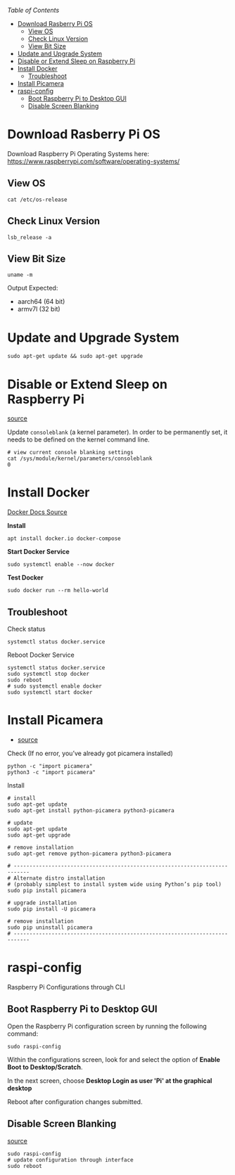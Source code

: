 *Table of Contents*
- [Download Rasberry Pi OS](#download-rasberry-pi-os)
  - [View OS](#view-os)
  - [Check Linux Version](#check-linux-version)
  - [View Bit Size](#view-bit-size)
- [Update and Upgrade System](#update-and-upgrade-system)
- [Disable or Extend Sleep on Raspberry Pi](#disable-or-extend-sleep-on-raspberry-pi)
- [Install Docker](#install-docker)
  - [Troubleshoot](#troubleshoot)
- [Install Picamera](#install-picamera)
- [raspi-config](#raspi-config)
  - [Boot Raspberry Pi to Desktop GUI](#boot-raspberry-pi-to-desktop-gui)
  - [Disable Screen Blanking](#disable-screen-blanking)

# Download Rasberry Pi OS
Download Raspberry Pi Operating Systems here: https://www.raspberrypi.com/software/operating-systems/

## View OS
```shell
cat /etc/os-release
```

## Check Linux Version
```shell
lsb_release -a
```

## View Bit Size
```shell
uname -m
```
Output Expected:
- aarch64 (64 bit)
- armv7l (32 bit)

# Update and Upgrade System
```shell
sudo apt-get update && sudo apt-get upgrade
```

# Disable or Extend Sleep on Raspberry Pi

[source](https://stackoverflow.com/a/54239349/14745606)

Update `consoleblank` (a kernel parameter). In order to be permanently set, it needs to be defined on the kernel command line.

```shell
# view current console blanking settings
cat /sys/module/kernel/parameters/consoleblank
0
```

# Install Docker
[Docker Docs Source](https://docs.docker.com/desktop/install/debian/)

**Install**
```shell
apt install docker.io docker-compose
```

**Start Docker Service**
```shell
sudo systemctl enable --now docker
```

**Test Docker**
```shell
sudo docker run --rm hello-world
```

## Troubleshoot
Check status
```shell
systemctl status docker.service
```

Reboot Docker Service
```shell
systemctl status docker.service
sudo systemctl stop docker
sudo reboot
# sudo systemctl enable docker
sudo systemctl start docker
```

# Install Picamera
- [source](https://picamera.readthedocs.io/en/release-1.13/install.html)

Check (If no error, you’ve already got picamera installed)
```shell
python -c "import picamera"
python3 -c "import picamera"
```

Install
```shell
# install
sudo apt-get update
sudo apt-get install python-picamera python3-picamera

# update
sudo apt-get update
sudo apt-get upgrade

# remove installation
sudo apt-get remove python-picamera python3-picamera

# ---------------------------------------------------------------------------
# Alternate distro installation
# (probably simplest to install system wide using Python’s pip tool)
sudo pip install picamera

# upgrade installation
sudo pip install -U picamera

# remove installation
sudo pip uninstall picamera
# ---------------------------------------------------------------------------
```

# raspi-config
Raspberry Pi Configurations through CLI

## Boot Raspberry Pi to Desktop GUI
Open the Raspberry Pi configuration screen by running the following command:
```shell
sudo raspi-config
```

Within the configurations screen, look for and select the option of **Enable Boot to Desktop/Scratch**.

In the next screen, choose **Desktop Login as user 'Pi' at the graphical desktop**

Reboot after configuration changes submitted.

## Disable Screen Blanking

[source](https://stackoverflow.com/a/72623494/14745606)

```shell
sudo raspi-config
# update configuration through interface
sudo reboot
```